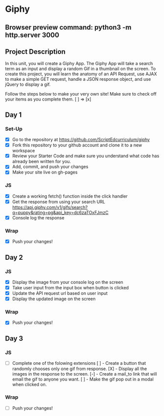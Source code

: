 # Giphy
## Browser preview command: python3 -m http.server 3000

## Project Description
In this unit, you will create a Giphy App. The Giphy App will take a search term as an input and display a random Gif in a thumbnail on the screen. To create this project, you will learn the anatomy of an API Request, use AJAX to make a simple GET request, handle a JSON response object, and use jQuery to display a gif.

Follow the steps below to make your very own site! 
Make sure to check off your items as you complete them. [ ] => [x]


## Day 1
### Set-Up
- [x] Go to the repository at https://github.com/ScriptEdcurriculum/giphy
- [X] Fork this repository to your github account and clone it to a new workspace
- [X] Review your Starter Code and make sure you understand what code has already been written for you.
- [X] Add, commit, and push your changes
- [X] Make your site live on gh-pages

### JS
- [X] Create a working fetch() function inside the click handler
- [X] Get the response from using your search URL https://api.giphy.com/v1/gifs/search?q=puppy&rating=pg&api_key=dc6zaTOxFJmzC
- [X] Console log the response

### Wrap
- [X] Push your changes!

## Day 2
### JS
- [X] Display the image from your console log on the screen
- [X] Take user input from the input box when button is clicked
- [X] Update the API request url based on user input
- [X] Display the updated image on the screen 

### Wrap
- [X] Push your changes!


## Day 3
### JS
- [ ]   Complete one of the folowing extensions 
  [ ] - Create a button that randomly chooses only one gif from response.
  [X] - Display all the images in the response to the screen.
  [-] - Create a mail_to link that will email the gif to anyone you want.
  [ ] - Make the gif pop out in a modal when clicked on.

### Wrap
- [ ] Push your changes!


